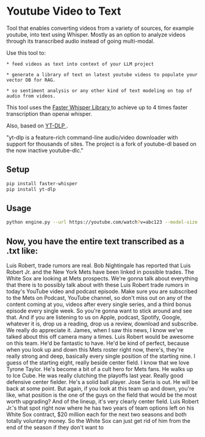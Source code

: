 # Youtube Video to Text

Tool that enables converting videos from a variety of sources, for example youtube, into text using Whisper. Mostly as an option to analyze videos through its transcribed audio instead of going multi-modal. 


Use this tool to:

    * feed videos as text into context of your LLM project

    * generate a library of text on latest youtube videos to populate your vector DB for RAG.

    * so sentiment analysis or any other kind of text modeling on top of audio from videos. 

This tool uses the [Faster Whisper Library ](https://github.com/SYSTRAN/faster-whisper) to achieve up to 4 times faster transcription than openai whisper. 

Also, based on [YT-DLP ](https://github.com/yt-dlp/yt-dlp).

"yt-dlp is a feature-rich command-line audio/video downloader with support for thousands of sites. The project is a fork of youtube-dl based on the now inactive youtube-dlc."

## Setup

```bash
pip install faster-whisper
pip install yt-dlp  
```

## Usage

```bash
python engine.py --url https://youtube.com/watch?v=abc123 --model-size small
```


## Now, you have the entire text transcribed as a .txt like:

 Luis Robert, trade rumors are real.
 Bob Nightingale has reported that Luis Robert Jr.
 and the New York Mets have been linked in possible trades.
 The White Sox are looking at Mets prospects.
 We're gonna talk about everything that there is
 to possibly talk about with these Luis Robert trade rumors
 in today's YouTube video and podcast episode.
 Make sure you are subscribed to the Mets on Podcast,
 YouTube channel, so don't miss out on any of the content
 coming at you, videos after every single series,
 and a third bonus episode every single week.
 So you're gonna want to stick around and see that.
 And if you are listening to us on Apple,
 podcast, Spotify, Google, whatever it is,
 drop us a reading, drop us a review,
 download and subscribe.
 We really do appreciate it.
 James, when I saw this news,
 I know we've talked about this off camera many a times.
 Luis Robert would be awesome on this team.
 He'd be fantastic to have.
 He'd be kind of perfect,
 because when you look up and down
 this Mets roster right now,
 there's, they're really strong and deep,
 basically every single position of the starting nine.
 I guess of the starting eight,
 really beside center field.
 I know that we love Tyrone Taylor.
 He's become a bit of a cult hero for Mets fans.
 He walks up to Ice Cube.
 He was really clutching the playoffs last year.
 Really good defensive center fielder.
 He's a solid ball player.
 Jose Seria is out.
 He will be back at some point.
 But again, if you look at this team up and down,
 you're like, what position is the one
 of the guys on the field
 that would be the most worth upgrading?
 And of the lineup,
 it's very clearly center field.
 Luis Robert Jr.'s that spot right now
 where he has two years of team options left
 on his White Sox contract,
 $20 million each for the next two seasons
 and both totally voluntary money.
 So the White Sox can just get rid of him
 from the end of the season if they don't want to 